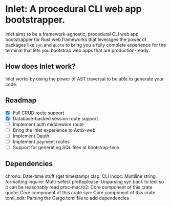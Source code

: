 # Inlet: A procedural CLI web app bootstrapper.
Inlet aims to be a framework-agnostic, procedural CLI web app bootstrapper for Rust web frameworks that leverages the power of packages like `syn` and `quote` to bring you a fully complete experience for the terminal that lets you bootstrap web apps that are production-ready.

## How does Inlet work?
Inlet works by using the power of AST traversal to be able to generate your code. 

## Roadmap
- [x] Full CRUD route support
- [x] Database-backed session route support
- [ ] Implement auth middleware route
- [ ] Bring the Inlet experience to Actix-web
- [ ] Implement Oauth 
- [ ] Implement payment routes
- [ ] Support for generating SQL files at bootstrap-time

## Dependencies
chrono: Date-time stuff (get timestamp)
clap: CLI
indoc: Multiline string formatting
inquire: Multi-select
prettyplease: Unparsing syn back to text so it can be reasonably read
proc-macro2: Core component of this crate
quote: Core component of this crate
syn: Core component of this crate
toml_edit: Parsing the Cargo.toml file to add dependencies